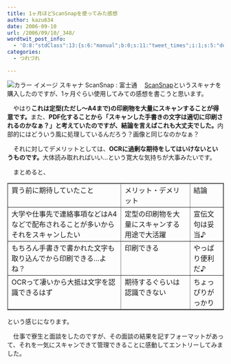 ```yaml
---
title: 1ヶ月ほどScanSnapを使ってみた感想
author: kazu634
date: 2006-09-10
url: /2006/09/10/_348/
wordtwit_post_info:
  - 'O:8:"stdClass":13:{s:6:"manual";b:0;s:11:"tweet_times";i:1;s:5:"delay";i:0;s:7:"enabled";i:1;s:10:"separation";s:2:"60";s:7:"version";s:3:"3.7";s:14:"tweet_template";b:0;s:6:"status";i:2;s:6:"result";a:0:{}s:13:"tweet_counter";i:2;s:13:"tweet_log_ids";a:1:{i:0;i:2545;}s:9:"hash_tags";a:0:{}s:8:"accounts";a:1:{i:0;s:7:"kazu634";}}'
categories:
  - つれづれ

---
```

<div class="section">
<p>
<a href="http://scansnap.fujitsu.com/jp/" onclick="__gaTracker('send', 'event', 'outbound-article', 'http://scansnap.fujitsu.com/jp/', '');" target="_blank"><img alt="カラー イメージ スキャナ ScanSnap : 富士通" align="left" src="http://img.simpleapi.net/small/http://scansnap.fujitsu.com/jp/" border="0" /></a>
</p></p> 
  
<p>
    　<a href="http://scansnap.fujitsu.com/jp/" onclick="__gaTracker('send', 'event', 'outbound-article', 'http://scansnap.fujitsu.com/jp/', 'ScanSnap');" target="_blank">ScanSnap</a>というスキャナを購入したのですが、1ヶ月ぐらい使用してみての感想を書こうと思います。
</p></p> 
  
<p>
    　やはり<b>これは定型(ただし～A4まで)の印刷物を大量にスキャンすることが得意です。</b>また、<b>PDF化することから「スキャンした手書きの文字は適切に印刷されるのかなぁ？」と考えていたのですが、結論を言えばこれも大丈夫でした。</b>内部的にはどういう風に処理しているんだろう？画像と同じなのかなぁ？
</p></p> 
  
<p>
    　それに対してデメリットとしては、<b>OCRに過剰な期待をしてはいけないというものです。</b>大体読み取れればいい…という寛大な気持ちが大事みたいです。
</p></p> 
  
<p>
    　まとめると、
</p>
  
<table cellspacing="0" cellpadding="2" border="1">
<tr valign="top">
<td>
        買う前に期待していたこと
</td>
      
<td>
        メリット・デメリット
</td>
      
<td>
        結論
</td>
</tr>
    
<tr valign="top">
<td>
        大学や仕事先で連絡事項などはA4などで配布されることが多いからそれをスキャンしたい
</td>
      
<td>
        定型の印刷物を大量にスキャンする用途で大活躍
</td>
      
<td>
        宣伝文句は妥当♪
</td>
</tr>
    
<tr valign="top">
<td>
        もちろん手書きで書かれた文字も取り込んでから印刷できる…よね？
</td>
      
<td>
        印刷できる
</td>
      
<td>
        やっぱり便利だ♪
</td>
</tr>
    
<tr valign="top">
<td>
        OCRって凄いから大抵は文字を認識できるはず
</td>
      
<td>
        期待するぐらいは認識できない
</td>
      
<td>
        ちょっぴりがっかり
</td>
</tr>
</table>
  
<p>
    という感じになります。
</p></p> 
  
<p>
    　仕事で寮生と面談をしたのですが、その面談の結果を記すフォーマットがあって、それを一気にスキャンできて管理できることに感動してエントリーしてみました。
</p>
</div>